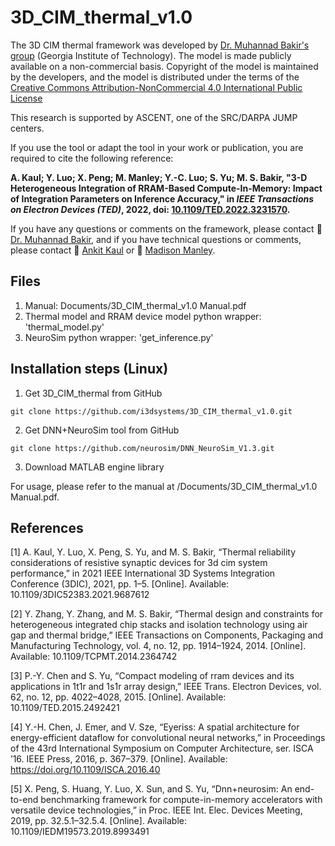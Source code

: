 # 3D_CIM_thermal_v1.0
 
The 3D CIM thermal framework was developed by [Dr. Muhannad Bakir's group](https://bakirlab.gatech.edu/) (Georgia Institute of Technology). The model is made publicly available on a non-commercial basis. Copyright of the model is maintained by the developers, and the model is distributed under the terms of the [Creative Commons Attribution-NonCommercial 4.0 International Public License](http://creativecommons.org/licenses/by-nc/4.0/legalcode)

This research is supported by ASCENT, one of the SRC/DARPA JUMP centers.

If you use the tool or adapt the tool in your work or publication, you are required to cite the following reference: 

**A. Kaul; Y. Luo; X. Peng; M. Manley; Y.-C. Luo; S. Yu; M. S. Bakir, "3-D Heterogeneous Integration of RRAM-Based Compute-In-Memory: Impact of Integration Parameters on Inference Accuracy," in _IEEE Transactions on Electron Devices (TED)_, 2022, doi: [10.1109/TED.2022.3231570](https://ieeexplore.ieee.org/abstract/document/10003124).**

If you have any questions or comments on the framework, please contact  :man: [Dr. Muhannad Bakir](mailto:mbakir@ece.gatech.edu), and if you have technical questions or comments, please contact :man: [Ankit Kaul](mailto:ankit.kaul@gatech.edu) or :woman: [Madison Manley](mailto:madison.manley@gatech.edu).

## Files
1. Manual: Documents/3D_CIM_thermal_v1.0 Manual.pdf
2. Thermal model and RRAM device model python wrapper: 'thermal_model.py'
3. NeuroSim python wrapper: 'get_inference.py'

## Installation steps (Linux)
1. Get 3D_CIM_thermal from GitHub
```
git clone https://github.com/i3dsystems/3D_CIM_thermal_v1.0.git
```

2. Get DNN+NeuroSim tool from GitHub
```
git clone https://github.com/neurosim/DNN_NeuroSim_V1.3.git
```

3. Download MATLAB engine library

For usage, please refer to the manual at /Documents/3D_CIM_thermal_v1.0 Manual.pdf.

## References
[1] A. Kaul, Y. Luo, X. Peng, S. Yu, and M. S. Bakir, “Thermal reliability considerations of resistive synaptic devices for 3d cim system performance,” in 2021 IEEE International 3D Systems Integration Conference (3DIC), 2021, pp. 1–5. [Online]. Available: 10.1109/3DIC52383.2021.9687612

[2] Y. Zhang, Y. Zhang, and M. S. Bakir, “Thermal design and constraints for heterogeneous integrated chip stacks and isolation technology using air gap and thermal bridge,” IEEE Transactions on Components, Packaging and Manufacturing Technology, vol. 4, no. 12, pp. 1914–1924, 2014. [Online]. Available: 10.1109/TCPMT.2014.2364742

[3] P.-Y. Chen and S. Yu, “Compact modeling of rram devices and its applications in 1t1r and 1s1r array design,” IEEE Trans. Electron Devices, vol. 62, no. 12, pp. 4022–4028, 2015. [Online]. Available: 10.1109/TED.2015.2492421

[4] Y.-H. Chen, J. Emer, and V. Sze, “Eyeriss: A spatial architecture for energy-efficient dataflow for convolutional neural networks,” in Proceedings of the 43rd International Symposium on Computer Architecture, ser. ISCA ’16. IEEE Press, 2016, p. 367–379. [Online]. Available: https://doi.org/10.1109/ISCA.2016.40

[5] X. Peng, S. Huang, Y. Luo, X. Sun, and S. Yu, “Dnn+neurosim: An end-to-end benchmarking framework for compute-in-memory accelerators with versatile device technologies,” in Proc. IEEE Int. Elec. Devices Meeting, 2019, pp. 32.5.1–32.5.4. [Online]. Available: 10.1109/IEDM19573.2019.8993491
